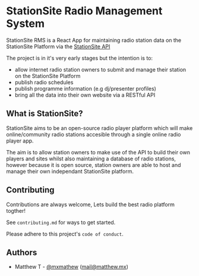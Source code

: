 
# StationSite Radio Management System

StationSite RMS is a React App for maintaining radio station data on the StationSite Platform via the [StationSite API](https://github.com/mxmatthew/stationsite-api) 

The project is in it's very early stages but the intention is to:
- allow internet radio station owners to submit and manage their station on the StationSite Platform
- publish radio schedules
- publish programme information (e.g dj/presenter profiles)
- bring all the data into their own website via a RESTful API

## What is StationSite?
StationSite aims to be an open-source radio player platform which will make online/community radio stations accesible through a single online radio player app.

The aim is to allow station owners to make use of the API to build their own players and sites whilst also maintaining a database of radio stations, however because it is open source, station owners are able to host and manage their own independant StationSite platform.
## Contributing

Contributions are always welcome, Lets build the best radio platform togther!

See `contributing.md` for ways to get started.

Please adhere to this project's `code of conduct`.


## Authors

- Matthew T - [@mxmathew](https://www.github.com/mxmatthew) (mail@matthew.mx)